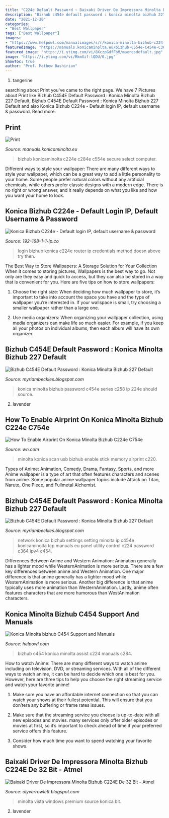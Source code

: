 ```yaml
---
title: "C224e Default Password ~ Baixaki Driver De Impressora Minolta Bizhub C224e De 32 Bit"
description: "Bizhub c454e default password : konica minolta bizhub 227 default"
date: "2021-12-20"
categories:
- "Best Wallpaper"
tags: ["Best Wallpaper"]
images:
- "https://www.helpowl.com/manualimages/s/r/konica-minolta-bizhub-c224-bizhub-c554c454c364c284c224-quick-assist-guide-321a58e_86_f239.png"
featuredImage: "https://manuals.konicaminolta.eu/bizhub-C554e-C454e-C364e-C284e-C224e/EN/contents/img/IC/C754_MEN640A_01.png"
featured_image: "https://i.ytimg.com/vi/8XczpGdfFbM/maxresdefault.jpg"
image: "https://i.ytimg.com/vi/RkmXif-lQDU/0.jpg"
ShowToc: true
author: "Prof. Mathew Bashirian"
---
```



1. tangerine 

	

		
searching about Print you've came to the right page. We have 7 Pictures about Print like Bizhub C454E Default Password : Konica Minolta Bizhub 227 Default, Bizhub C454E Default Password : Konica Minolta Bizhub 227 Default and also Konica Bizhub C224e - Default login IP, default username &amp; password. Read more:
		
    
## Print

<img loading=lazy src="https://manuals.konicaminolta.eu/bizhub-C554e-C454e-C364e-C284e-C224e/EN/contents/img/IC/C754_MEN640A_01.png" onerror="this.onerror=null;this.src='https://tse1.mm.bing.net/th?id=OIP.kdWoWKHgeWb0lm7aVJD_VAHaFX&amp;pid=15.1';" alt="Print">

_Source: manuals.konicaminolta.eu_

>bizhub konicaminolta c224e c284e c554e secure select computer. 

	

Different ways to style your wallpaper:
There are many different ways to style your wallpaper, which can be a great way to add a little personality to your home. Some people prefer natural colors without any artificial chemicals, while others prefer classic designs with a modern edge. There is no right or wrong answer, and it really depends on what you like and how you want your home to look.

    
## Konica Bizhub C224e - Default Login IP, Default Username &amp; Password

<img loading=lazy src="https://www.192-168-1-1-ip.co/15054-konica_bizhub_c224e-router-default-login.jpg" onerror="this.onerror=null;this.src='https://tse1.mm.bing.net/th?id=OIP.3-TcawJXVDkXO7Sgk_mVxQHaDL&amp;pid=15.1';" alt="Konica Bizhub C224e - Default login IP, default username &amp; password">

_Source: 192-168-1-1-ip.co_

>login bizhub konica c224e router ip credentials method doesn above try then. 

	

The Best Way to Store Wallpapers: A Storage Solution for Your Collection
When it comes to storing pictures, Wallpapers is the best way to go. Not only are they easy and quick to access, but they can also be stored in a way that is convenient for you. Here are five tips on how to store wallpapers:
1) Choose the right size: When deciding how much wallpaper to store, it’s important to take into account the space you have and the type of wallpaper you’re interested in. If your wallspace is small, try choosing a smaller wallpaper rather than a large one.

2) Use media organizers: When organizing your wallpaper collection, using media organizers can make life so much easier. For example, if you keep all your photos on individual albums, then each album will have its own organizer.

    
## Bizhub C454E Default Password : Konica Minolta Bizhub 227 Default

<img loading=lazy src="https://i.ytimg.com/vi/8XczpGdfFbM/maxresdefault.jpg" onerror="this.onerror=null;this.src='https://tse2.mm.bing.net/th?id=OIP.Mw-2XUV0O1ygBeenYeY1vAHaEK&amp;pid=15.1';" alt="Bizhub C454E Default Password : Konica Minolta Bizhub 227 Default">

_Source: myriambeckles.blogspot.com_

>konica minolta bizhub password c454e series c258 ip 224e should source. 

	

2. lavender 

    
## How To Enable Airprint On Konica Minolta Bizhub C224e C754e

<img loading=lazy src="https://i.ytimg.com/vi/RkmXif-lQDU/0.jpg" onerror="this.onerror=null;this.src='https://tse2.mm.bing.net/th?id=OIP.5-mOtSqdbCK-SPYDJlloLQHaFj&amp;pid=15.1';" alt="How To Enable Airprint On Konica Minolta Bizhub C224e C754e">

_Source: wn.com_

>minolta konica scan usb bizhub enable stick memory airprint c220. 

	

Types of Anime: Animation, Comedy, Drama, Fantasy, Sports, and more
Anime wallpaper is a type of art that often features characters and scenes from anime. Some popular anime wallpaper topics include Attack on Titan, Naruto, One Piece, and Fullmetal Alchemist.

    
## Bizhub C454E Default Password : Konica Minolta Bizhub 227 Default

<img loading=lazy src="https://manuals.konicaminolta.eu/bizhub-C554-C454-C364-C284-C224/EN/contents/img/id08/A161AXE0229HA.png" onerror="this.onerror=null;this.src='https://tse4.mm.bing.net/th?id=OIP.R5QDrGisl4GEK1NzZRTKiwHaEc&amp;pid=15.1';" alt="Bizhub C454E Default Password : Konica Minolta Bizhub 227 Default">

_Source: myriambeckles.blogspot.com_

>network konica bizhub settings setting minolta ip c454e konicaminolta tcp manuals eu panel utility control c224 password c364 ipv4 c454. 

	

Differences Between Anime and Western Animation: Animation generally has a lighter mood while WesternAnimation is more serious.
There are a few key differences between anime and Western Animation. One major difference is that anime generally has a lighter mood while WesternAnimation is more serious. Another big difference is that anime typically uses more animation than WesternAnimation. Lastly, anime often features characters that are more humorous than WestAnimation characters.

    
## Konica Minolta Bizhub C454 Support And Manuals

<img loading=lazy src="https://www.helpowl.com/manualimages/s/r/konica-minolta-bizhub-c224-bizhub-c554c454c364c284c224-quick-assist-guide-321a58e_86_f239.png" onerror="this.onerror=null;this.src='https://tse3.mm.bing.net/th?id=OIP.RZQp8aoDHpwCF7gXbf4xuQAAAA&amp;pid=15.1';" alt="Konica Minolta bizhub C454 Support and Manuals">

_Source: helpowl.com_

>bizhub c454 konica minolta assist c224 manuals c284. 

	

How to watch Anime: There are many different ways to watch anime including on television, DVD, or streaming services.
With all of the different ways to watch anime, it can be hard to decide which one is best for you. However, here are three tips to help you choose the right streaming service and watch your favorite anime!
1. Make sure you have an affordable internet connection so that you can watch your shows at their fullest potential. This will ensure that you don’tera any buffering or frame rates issues.

2. Make sure that the streaming service you choose is up-to-date with all new episodes and movies. many services only offer older episodes or movies at first, so it’s important to check ahead of time if your preferred service offers this feature.

3. Consider how much time you want to spend watching your favorite shows.

    
## Baixaki Driver De Impressora Minolta Bizhub C224E De 32 Bit - Atmel

<img loading=lazy src="https://i.ytimg.com/vi/L3pfurn4qZQ/maxresdefault.jpg" onerror="this.onerror=null;this.src='https://tse1.mm.bing.net/th?id=OIP.Wjos30tg6GXyY6hCWZ6qKAHaEK&amp;pid=15.1';" alt="Baixaki Driver De Impressora Minolta Bizhub C224E De 32 Bit - Atmel">

_Source: olyverrowlett.blogspot.com_

>minolta vista windows premium source konica bit. 

	

2. lavender 

